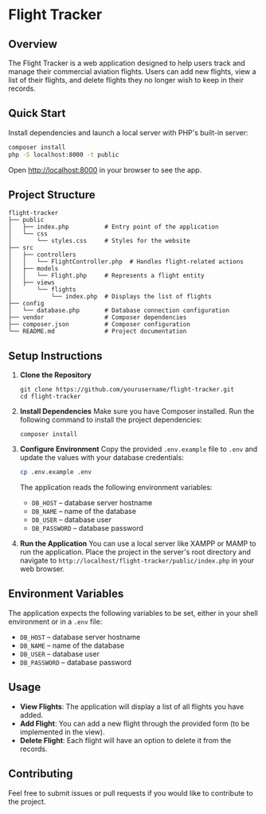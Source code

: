 # Flight Tracker

## Overview
The Flight Tracker is a web application designed to help users track and manage their commercial aviation flights. Users can add new flights, view a list of their flights, and delete flights they no longer wish to keep in their records.

## Quick Start
Install dependencies and launch a local server with PHP's built-in server:

```bash
composer install
php -S localhost:8000 -t public
```

Open <http://localhost:8000> in your browser to see the app.


## Project Structure
```
flight-tracker
├── public
│   ├── index.php          # Entry point of the application
│   └── css
│       └── styles.css     # Styles for the website
├── src
│   ├── controllers
│   │   └── FlightController.php  # Handles flight-related actions
│   ├── models
│   │   └── Flight.php     # Represents a flight entity
│   ├── views
│       └── flights
│           └── index.php  # Displays the list of flights
├── config
│   └── database.php       # Database connection configuration
├── vendor                 # Composer dependencies
├── composer.json          # Composer configuration
└── README.md              # Project documentation
```

## Setup Instructions
1. **Clone the Repository**
   ```
   git clone https://github.com/yourusername/flight-tracker.git
   cd flight-tracker
   ```

2. **Install Dependencies**
   Make sure you have Composer installed. Run the following command to install the project dependencies:
   ```
   composer install
   ```

3. **Configure Environment**
   Copy the provided `.env.example` file to `.env` and update the values with
   your database credentials:
   ```bash
   cp .env.example .env
   ```
   The application reads the following environment variables:
   - `DB_HOST` – database server hostname
   - `DB_NAME` – name of the database
   - `DB_USER` – database user
   - `DB_PASSWORD` – database password

4. **Run the Application**
   You can use a local server like XAMPP or MAMP to run the application. Place the project in the server's root directory and navigate to `http://localhost/flight-tracker/public/index.php` in your web browser.

## Environment Variables
The application expects the following variables to be set, either in your shell
environment or in a `.env` file:

- `DB_HOST` – database server hostname
- `DB_NAME` – name of the database
- `DB_USER` – database user
- `DB_PASSWORD` – database password

## Usage
- **View Flights**: The application will display a list of all flights you have added.
- **Add Flight**: You can add a new flight through the provided form (to be implemented in the view).
- **Delete Flight**: Each flight will have an option to delete it from the records.

## Contributing
Feel free to submit issues or pull requests if you would like to contribute to the project.

